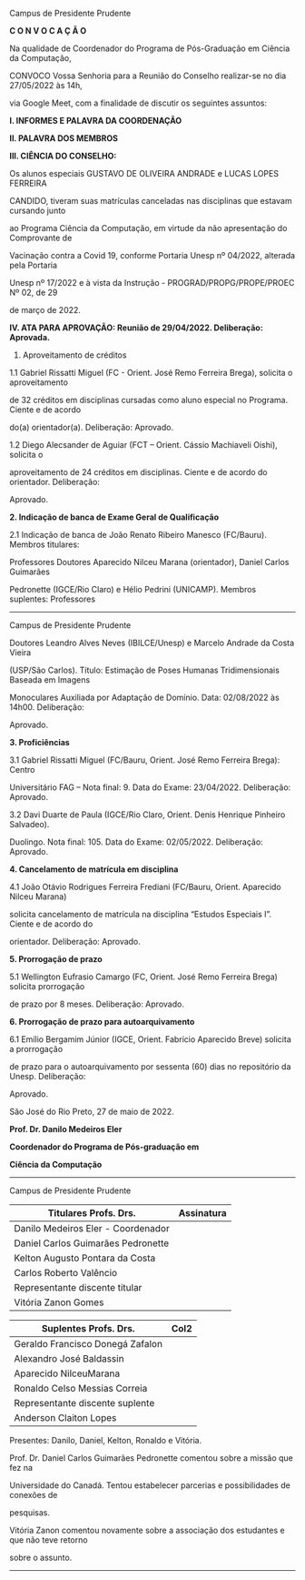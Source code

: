 Campus de Presidente Prudente


**C O N V O C A Ç Ã O**

Na qualidade de Coordenador do Programa de Pós-Graduação em Ciência da Computação,

CONVOCO Vossa Senhoria para a Reunião do Conselho realizar-se no dia 27/05/2022 às 14h,

via Google Meet, com a finalidade de discutir os seguintes assuntos:

**I. INFORMES E PALAVRA DA COORDENAÇÃO**

**II. PALAVRA DOS MEMBROS**

**III. CIÊNCIA DO CONSELHO:**

Os alunos especiais GUSTAVO DE OLIVEIRA ANDRADE e LUCAS LOPES FERREIRA

CANDIDO, tiveram suas matrículas canceladas nas disciplinas que estavam cursando junto

ao Programa Ciência da Computação, em virtude da não apresentação do Comprovante de

Vacinação contra a Covid 19, conforme Portaria Unesp nº 04/2022, alterada pela Portaria

Unesp nº 17/2022 e à vista da Instrução - PROGRAD/PROPG/PROPE/PROEC Nº 02, de 29

de março de 2022.

**IV. ATA PARA APROVAÇÃO: Reunião de 29/04/2022. Deliberação: Aprovada.**

1. Aproveitamento de créditos

1.1 Gabriel Rissatti Miguel (FC - Orient. José Remo Ferreira Brega), solicita o aproveitamento

de 32 créditos em disciplinas cursadas como aluno especial no Programa. Ciente e de acordo

do(a) orientador(a). Deliberação: Aprovado.

1.2 Diego Alecsander de Aguiar (FCT – Orient. Cássio Machiaveli Oishi), solicita o

aproveitamento de 24 créditos em disciplinas. Ciente e de acordo do orientador. Deliberação:

Aprovado.

**2. Indicação de banca de Exame Geral de Qualificação**

2.1 Indicação de banca de João Renato Ribeiro Manesco (FC/Bauru). Membros titulares:

Professores Doutores Aparecido Nilceu Marana (orientador), Daniel Carlos Guimarães

Pedronette (IGCE/Rio Claro) e Hélio Pedrini (UNICAMP). Membros suplentes: Professores


-----

Campus de Presidente Prudente


Doutores Leandro Alves Neves (IBILCE/Unesp) e Marcelo Andrade da Costa Vieira

(USP/São Carlos). Título: Estimação de Poses Humanas Tridimensionais Baseada em Imagens

Monoculares Auxiliada por Adaptação de Domínio. Data: 02/08/2022 às 14h00. Deliberação:

Aprovado.

**3. Proficiências**

3.1 Gabriel Rissatti Miguel (FC/Bauru, Orient. José Remo Ferreira Brega): Centro

Universitário FAG – Nota final: 9. Data do Exame: 23/04/2022. Deliberação: Aprovado.

3.2 Davi Duarte de Paula (IGCE/Rio Claro, Orient. Denis Henrique Pinheiro Salvadeo).

Duolingo. Nota final: 105. Data do Exame: 02/05/2022. Deliberação: Aprovado.

**4. Cancelamento de matrícula em disciplina**

4.1 João Otávio Rodrigues Ferreira Frediani (FC/Bauru, Orient. Aparecido Nilceu Marana)

solicita cancelamento de matrícula na disciplina “Estudos Especiais I”. Ciente e de acordo do

orientador. Deliberação: Aprovado.

**5. Prorrogação de prazo**

5.1 Wellington Eufrasio Camargo (FC, Orient. José Remo Ferreira Brega) solicita prorrogação

de prazo por 8 meses. Deliberação: Aprovado.

**6. Prorrogação de prazo para autoarquivamento**

6.1 Emílio Bergamim Júnior (IGCE, Orient. Fabrício Aparecido Breve) solicita a prorrogação

de prazo para o autoarquivamento por sessenta (60) dias no repositório da Unesp. Deliberação:

Aprovado.

São José do Rio Preto, 27 de maio de 2022.

**Prof. Dr. Danilo Medeiros Eler**

**Coordenador do Programa de Pós-graduação em**

**Ciência da Computação**


-----

Campus de Presidente Prudente

|Titulares Profs. Drs.|Assinatura|
|---|---|
|Danilo Medeiros Eler - Coordenador||
|Daniel Carlos Guimarães Pedronette||
|Kelton Augusto Pontara da Costa||
|Carlos Roberto Valêncio||
|Representante discente titular||
|Vitória Zanon Gomes||

|Suplentes Profs. Drs.|Col2|
|---|---|
|Geraldo Francisco Donegá Zafalon||
|Alexandro José Baldassin||
|Aparecido NilceuMarana||
|Ronaldo Celso Messias Correia||
|Representante discente suplente||
|Anderson Claiton Lopes||


Presentes: Danilo, Daniel, Kelton, Ronaldo e Vitória.

Prof. Dr. Daniel Carlos Guimarães Pedronette comentou sobre a missão que fez na

Universidade do Canadá. Tentou estabelecer parcerias e possibilidades de conexões de

pesquisas.

Vitória Zanon comentou novamente sobre a associação dos estudantes e que não teve retorno

sobre o assunto.


-----

